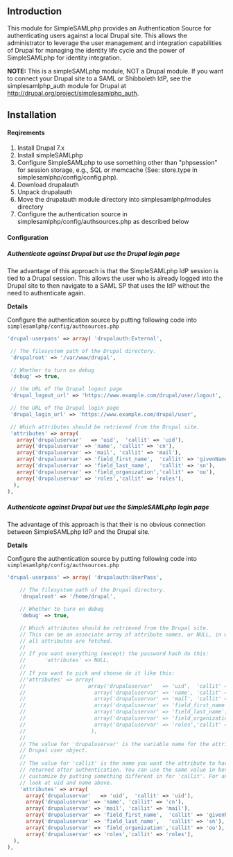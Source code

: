## Introduction

This module for SimpleSAMLphp provides an Authentication Source for authenticating users against a local Drupal site. This allows the administrator to leverage the user management and integration capabilities of Drupal for managing the identity life cycle and the power of SimpleSAMLphp for identity integration.

**NOTE:** This is a simpleSAMLphp module, NOT a Drupal module. If you want to connect your Drupal site to a SAML or Shibboleth IdP, see the simplesamlphp_auth module for Drupal at http://drupal.org/project/simplesamlphp_auth. 

## Installation

#### Reqirements
1. Install Drupal 7.x
2. Install simpleSAMLphp 
3. Configure SimpleSAMLphp to use something other than "phpsession" for session storage, e.g., SQL or memcache (See: store.type in simplesamlphp/config/config.php).
4. Download drupalauth
5. Unpack drupalauth
6. Move the drupalauth module directory into simplesamlphp/modules directory
7. Configure the authentication source in simplesamlphp/config/authsources.php as described below

#### Configuration
##### Authenticate against Drupal but use the Drupal login page

The advantage of this approach is that the SimpleSAMLphp IdP session is tied to a Drupal session. This allows the user who is already logged into the Drupal site to then navigate to a SAML SP that uses the IdP without the need to authenticate again.

**Details**

Configure the authentication source by putting following code into `simplesamlphp/config/authsources.php`

```php
'drupal-userpass' => array( 'drupalauth:External',

 // The filesystem path of the Drupal directory.
 'drupalroot' => '/var/www/drupal',

 // Whether to turn on debug
 'debug' => true,

 // the URL of the Drupal logout page
 'drupal_logout_url' => 'https://www.example.com/drupal/user/logout',

 // the URL of the Drupal login page
 'drupal_login_url' => 'https://www.example.com/drupal/user',

 // Which attributes should be retrieved from the Drupal site.
 'attributes' => array(
   array('drupaluservar'   => 'uid',  'callit' => 'uid'),
   array('drupaluservar' => 'name', 'callit' => 'cn'),
   array('drupaluservar' => 'mail', 'callit' => 'mail'),
   array('drupaluservar' => 'field_first_name',  'callit' => 'givenName'),
   array('drupaluservar' => 'field_last_name',   'callit' => 'sn'),
   array('drupaluservar' => 'field_organization','callit' => 'ou'),
   array('drupaluservar' => 'roles','callit' => 'roles'),
  ),
),
```

##### Authenticate against Drupal but use the SimpleSAMLphp login page

The advantage of this approach is that their is no obvious connection between SimpleSAMLphp IdP and the Drupal site.

**Details**

Configure the authentication source by putting following code into `simplesamlphp/config/authsources.php`

```php
'drupal-userpass' => array( 'drupalauth:UserPass',

    // The filesystem path of the Drupal directory.
    'drupalroot' => '/home/drupal',            

    // Whether to turn on debug
    'debug' => true,

    // Which attributes should be retrieved from the Drupal site.
    // This can be an associate array of attribute names, or NULL, in which case
    // all attributes are fetched.
    //
    // If you want everything (except) the password hash do this:
    //      'attributes' => NULL,
    //
    // If you want to pick and choose do it like this:
    //'attributes' => array(
    //                    array('drupaluservar'   => 'uid',  'callit' => 'uid'),
    //                      array('drupaluservar' => 'name', 'callit' => 'cn'),
    //                      array('drupaluservar' => 'mail', 'callit' => 'mail'),
    //                      array('drupaluservar' => 'field_first_name',  'callit' => 'givenName'),
    //                      array('drupaluservar' => 'field_last_name',   'callit' => 'sn'),
    //                      array('drupaluservar' => 'field_organization','callit' => 'ou'),
    //                      array('drupaluservar' => 'roles','callit' => 'roles'),
    //                     ),
    //
    // The value for 'drupaluservar' is the variable name for the attribute in the
    // Drupal user object.
    //
    // The value for 'callit' is the name you want the attribute to have when it's
    // returned after authentication. You can use the same value in both or you can
    // customize by putting something different in for 'callit'. For an example,
    // look at uid and name above.
    'attributes' => array(
      array('drupaluservar'   => 'uid',  'callit' => 'uid'),
      array('drupaluservar' => 'name', 'callit' => 'cn'),
      array('drupaluservar' => 'mail', 'callit' => 'mail'),
      array('drupaluservar' => 'field_first_name',  'callit' => 'givenName'),
      array('drupaluservar' => 'field_last_name',   'callit' => 'sn'),
      array('drupaluservar' => 'field_organization','callit' => 'ou'),
      array('drupaluservar' => 'roles','callit' => 'roles'),
  ),
),
```
